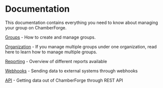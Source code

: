 # Documentation

This documentation contains everything you need to know about managing your group on ChamberForge.  

[Groups](group.md) - How to create and manage groups.

[Organization](organization.md) - If you manage multiple groups under one organization, read here to learn how to manage multiple groups.  

[Reporting](reporting.md) - Overview of different reports available

[Webhooks](webhooks.md) - Sending data to external systems through webhooks

[API](api.md) - Getting data out of ChamberForge through REST API


